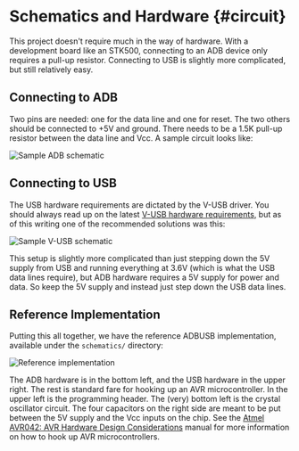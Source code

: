 Schematics and Hardware {#circuit}
=======================

This project doesn't require much in the way of hardware. With a
development board like an STK500, connecting to an ADB device only
requires a pull-up resistor. Connecting to USB is slightly more
complicated, but still relatively easy.

Connecting to ADB
-----------------

Two pins are needed: one for the data line and one for reset. The two
others should be connected to +5V and ground. There needs to be a 1.5K
pull-up resistor between the data line and Vcc. A sample circuit looks like:

![Sample ADB schematic](../sample_adb.png)

Connecting to USB
-----------------

The USB hardware requirements are dictated by the V-USB driver. You should always read up on the latest [V-USB hardware requirements][vusb_hw], but as of this writing one of the recommended solutions was this:

![Sample V-USB schematic](../with-zener.png)

This setup is slightly more complicated than just stepping down the 5V supply from USB and running everything at 3.6V (which is what the USB data lines require), but ADB hardware requires a 5V supply for power and data. So keep the 5V supply and instead just step down the USB data lines.

Reference Implementation
------------------------

Putting this all together, we have the reference ADBUSB implementation, available under the `schematics/` directory:

![Reference implementation](../circuit_mega32.png)

The ADB hardware is in the bottom left, and the USB hardware in the upper right. The rest is standard fare for hooking up an AVR microcontroller. In the upper left is the programming header. The (very) bottom left is the crystal oscillator circuit. The four capacitors on the right side are meant to be put between the 5V supply and the Vcc inputs on the chip. See the [Atmel AVR042: AVR Hardware Design Considerations][1] manual for more information on how to hook up AVR microcontrollers.


[1]: http://www.atmel.com/Images/doc2521.pdf
[vusb_hw]: http://vusb.wikidot.com/hardware
